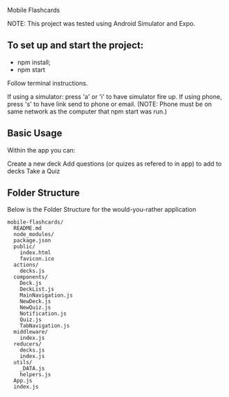 Mobile Flashcards

NOTE: This project was tested using Android Simulator and Expo.

## To set up and start the project:

* npm install;
* npm start

Follow terminal instructions.

If using a simulator: press 'a' or 'i' to have simulator fire up. 
If using phone, press 's' to have link send to phone or email. (NOTE: Phone must be on same network as the computer that npm start was run.)

## Basic Usage

Within the app you can:

Create a new deck
Add questions (or quizes as refered to in app) to add to decks
Take a Quiz

## Folder Structure

Below is the Folder Structure for the would-you-rather application

```
mobile-flashcards/
  README.md
  node_modules/
  package.json
  public/
    index.html
    favicon.ico
  actions/
    decks.js
  components/
    Deck.js
    DeckList.js
    MainNavigation.js
    NewDeck.js
    NewQuiz.js
    Notification.js
    Quiz.js
    TabNavigation.js
  middleware/
    index.js
  reducers/
    decks.js
    index.js
  utils/
    _DATA.js
    helpers.js
  App.js
  index.js
```




